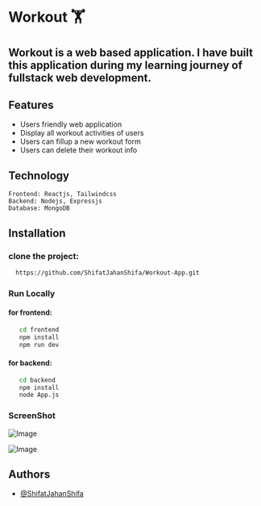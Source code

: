 # Workout 🏋️

## Workout is a web based application. I have built this application during my learning journey of fullstack web development. 

## Features

- Users friendly web application
- Display all workout activities of users
- Users can fillup a new workout form
- Users can delete their workout info

## Technology

```
Frontend: Reactjs, Tailwindcss
Backend: Nodejs, Expressjs
Database: MongoDB
```


## Installation

### clone the project:  

```bash
  https://github.com/ShifatJahanShifa/Workout-App.git
```

### Run Locally

#### for frontend:

```bash
   cd frontend
   npm install
   npm run dev
```

#### for backend:

```bash
   cd backend
   npm install
   node App.js
```

### ScreenShot

![Image](https://github.com/user-attachments/assets/cf4971fe-9f52-4228-8b67-47b74ab991f2)

![Image](https://github.com/user-attachments/assets/e59f72ba-f06a-44ed-ad4d-d45bf34e8c67)

## Authors

- [@ShifatJahanShifa](https://www.github.com/ShifatJahanShifa)
